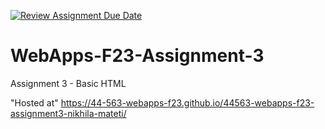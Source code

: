 [![Review Assignment Due Date](https://classroom.github.com/assets/deadline-readme-button-24ddc0f5d75046c5622901739e7c5dd533143b0c8e959d652212380cedb1ea36.svg)](https://classroom.github.com/a/q2-Q7VCy)
# WebApps-F23-Assignment-3
Assignment 3 - Basic HTML

"Hosted at"
 https://44-563-webapps-f23.github.io/44563-webapps-f23-assignment3-nikhila-mateti/
